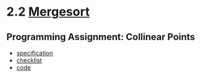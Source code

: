 # 2.2 [Mergesort](https://algs4.cs.princeton.edu/22mergesort/)

## Programming Assignment: Collinear Points

- [specification](http://coursera.cs.princeton.edu/algs4/assignments/collinear.html)
- [checklist](http://coursera.cs.princeton.edu/algs4/checklists/collinear.html)
- [code](Assignment)
